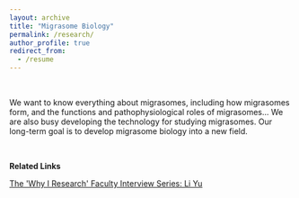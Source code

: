 ```yaml
---
layout: archive
title: "Migrasome Biology"
permalink: /research/
author_profile: true
redirect_from:
  - /resume
---
```


<br>

We want to know everything about migrasomes, including how migrasomes form, and the functions and pathophysiological roles of migrasomes... We are also busy developing the technology for studying migrasomes. Our long-term goal is to develop migrasome biology into a new field.

<br>

**Related Links**

[The 'Why I Research' Faculty Interview Series: Li Yu](https://www.novusbio.com/faculty/li-yu-interview)